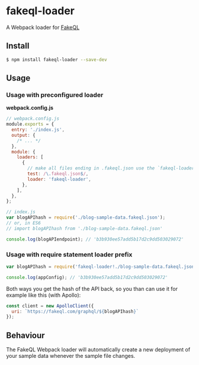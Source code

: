 # fakeql-loader

A Webpack loader for [FakeQL](https://fakeql.com)

## Install

```sh
$ npm install fakeql-loader --save-dev
```

## Usage

### Usage with preconfigured loader

**webpack.config.js**

```js
// webpack.config.js
module.exports = {
  entry: './index.js',
  output: {
    /* ... */
  },
  module: {
    loaders: [
      {
        // make all files ending in .fakeql.json use the `fakeql-loader`
        test: /\.fakeql.json$/,
        loader: 'fakeql-loader',
      },
    ],
  },
};
```

```js
// index.js
var blogAPIhash = require('./blog-sample-data.fakeql.json');
// or, in ES6
// import blogAPIhash from './blog-sample-data.fakeql.json'

console.log(blogAPIendpoint); // 'b3b930ee57add5b17d2c9dd503029072'
```

### Usage with require statement loader prefix

```js
var blogAPIhash = require('fakeql-loader!./blog-sample-data.fakeql.json');

console.log(appConfig); // 'b3b930ee57add5b17d2c9dd503029072'
```

Both ways you get the hash of the API back, so you than can use it for example like this (with Apollo):

```js
const client = new ApolloClient({
  uri: `https://fakeql.com/graphql/${blogAPIhash}`
});
```

## Behaviour

The FakeQL Webpack loader will automatically create a new deployment of your sample data whenever the sample file changes.